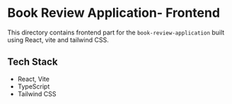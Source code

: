 # Book Review Application- Frontend
This directory contains frontend part for the `book-review-application` built using React, vite and tailwind CSS.

## Tech Stack
- React, Vite
- TypeScript
- Tailwind CSS
